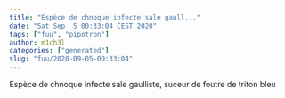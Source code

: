 ```yaml
---
title: "Espèce de chnoque infecte sale gaull..."
date: "Sat Sep  5 00:33:04 CEST 2020"
tags: ["fuu", "pipotron"]
author: m1ch3l
categories: ["generated"]
slug: "fuu/2020-09-05-00:33:04"
---
```


Espèce de chnoque infecte sale gaulliste, suceur de foutre de triton bleu
